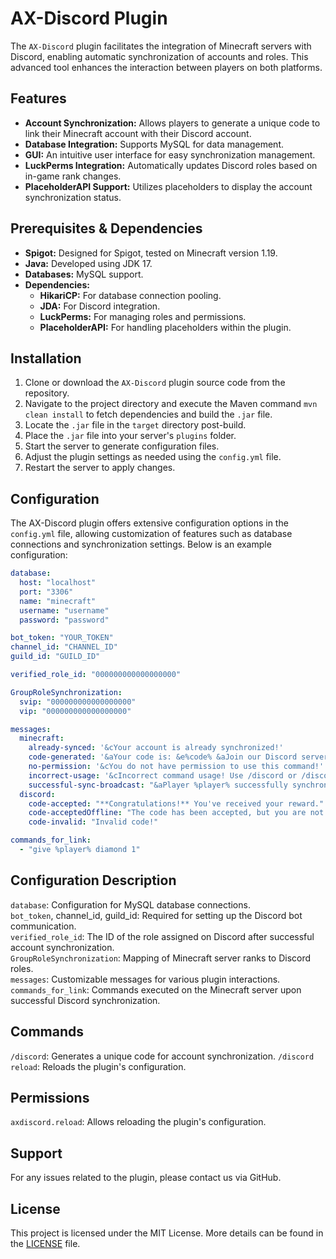 # AX-Discord Plugin

The `AX-Discord` plugin facilitates the integration of Minecraft servers with Discord, enabling automatic synchronization of accounts and roles. This advanced tool enhances the interaction between players on both platforms.

## Features

- **Account Synchronization:** Allows players to generate a unique code to link their Minecraft account with their Discord account.
- **Database Integration:** Supports MySQL for data management.
- **GUI:** An intuitive user interface for easy synchronization management.
- **LuckPerms Integration:** Automatically updates Discord roles based on in-game rank changes.
- **PlaceholderAPI Support:** Utilizes placeholders to display the account synchronization status.

## Prerequisites & Dependencies

- **Spigot:** Designed for Spigot, tested on Minecraft version 1.19.
- **Java:** Developed using JDK 17.
- **Databases:** MySQL support.
- **Dependencies:**
  - **HikariCP:** For database connection pooling.
  - **JDA:** For Discord integration.
  - **LuckPerms:** For managing roles and permissions.
  - **PlaceholderAPI:** For handling placeholders within the plugin.

## Installation

1. Clone or download the `AX-Discord` plugin source code from the repository.
2. Navigate to the project directory and execute the Maven command `mvn clean install` to fetch dependencies and build the `.jar` file.
3. Locate the `.jar` file in the `target` directory post-build.
4. Place the `.jar` file into your server's `plugins` folder.
5. Start the server to generate configuration files.
6. Adjust the plugin settings as needed using the `config.yml` file.
7. Restart the server to apply changes.

## Configuration

The AX-Discord plugin offers extensive configuration options in the `config.yml` file, allowing customization of features such as database connections and synchronization settings. Below is an example configuration:

```yaml
database:
  host: "localhost"
  port: "3306"
  name: "minecraft"
  username: "username"
  password: "password"

bot_token: "YOUR_TOKEN"
channel_id: "CHANNEL_ID"
guild_id: "GUILD_ID"

verified_role_id: "000000000000000000"

GroupRoleSynchronization:
  svip: "000000000000000000"
  vip: "000000000000000000"

messages:
  minecraft:
    already-synced: '&cYour account is already synchronized!'
    code-generated: '&aYour code is: &e%code% &aJoin our Discord server &5discord.gg/YourServer &aand use your code on the channel 「」skyblock'
    no-permission: '&cYou do not have permission to use this command!'
    incorrect-usage: '&cIncorrect command usage! Use /discord or /discord reload.'
    successful-sync-broadcast: "&aPlayer %player% successfully synchronized their Discord account!"
  discord:
    code-accepted: "**Congratulations!** You've received your reward."
    code-acceptedOffline: "The code has been accepted, but you are not online on the server!"
    code-invalid: "Invalid code!"

commands_for_link:
  - "give %player% diamond 1"
```
## Configuration Description
`database`: Configuration for MySQL database connections.<br/>
`bot_token`, channel_id, guild_id: Required for setting up the Discord bot communication.<br/>
`verified_role_id`: The ID of the role assigned on Discord after successful account synchronization.<br/>
`GroupRoleSynchronization`: Mapping of Minecraft server ranks to Discord roles.<br/>
`messages`: Customizable messages for various plugin interactions.<br/>
`commands_for_link`: Commands executed on the Minecraft server upon successful Discord synchronization.<br/>

## Commands
`/discord`: Generates a unique code for account synchronization.
`/discord reload`: Reloads the plugin's configuration.


## Permissions
`axdiscord.reload`: Allows reloading the plugin's configuration.

## Support
For any issues related to the plugin, please contact us via GitHub.

## License
This project is licensed under the MIT License. More details can be found in the [LICENSE](https://github.com/KRacz0/AX-Discord/blob/master/LICENSE) file.
